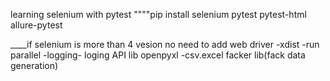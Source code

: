 learning selenium with pytest
""""pip install selenium pytest pytest-html allure-pytest

____if selenium is more than 4 vesion no need to  add web driver 
-xdist -run parallel
-logging- loging API lib
openpyxl -csv.excel
facker lib(fack data generation)

